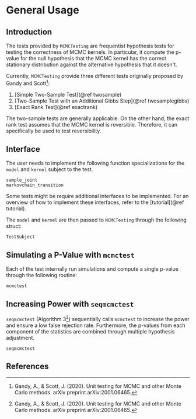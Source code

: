 
# General Usage
## Introduction

The tests provided by `MCMCTesting` are frequentist hypothesis tests for testing the correctness of MCMC kernels.
In particular, it compute the p-value for the null hypothesis that the MCMC kernel has the correct stationary distribution against the alternative hypothesis that it doesn't.

Currently, `MCMCTesting` provide three different tests originally proposed by Gandy and Scott[^gandyandscott2021]: 
1. [Simple Two-Sample Test](@ref twosample)
2. [Two-Sample Test with an Additional Gibbs Step](@ref twosamplegibbs)
3. [Exact Rank Test](@ref exactrank)

The two-sample tests are generally applicable. 
On the other hand, the exact rank test assumes that the MCMC kernel is reversible.
Therefore, it can specifically be used to test reversibility.

## Interface
The user needs to implement the following function specializations for the `model` and `kernel` subject to the test.
```@docs
sample_joint
markovchain_transition
```
Some tests might be require additional interfaces to be implemented.
For an overview of how to implement these interfaces, refer to the [tutorial](@ref tutorial).

The `model` and `kernel` are then passed to `MCMCTesting` through the following struct:
```@docs
TestSubject
```

## Simulating a P-Value with `mcmctest`
Each of the test internally run simulations and compute a single p-value through the following routine:
```@docs
mcmctest
```

## Increasing Power with `seqmcmctest`
`seqmcmctest` (Algorithm 3[^gandyandscott2021]) sequentially calls `mcmctest` to increase the power and ensure a low false rejection rate.
Furthermore, the p-values from each component of the statistics are combined through multiple hypothesis adjustment.

```@docs
seqmcmctest
```

## References
[^gandyandscott2021]: Gandy, A., & Scott, J. (2020). Unit testing for MCMC and other Monte Carlo methods. arXiv preprint arXiv:2001.06465.

